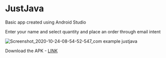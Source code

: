 # JustJava
Basic app created using Android Studio

Enter your name and select quantity and place an order through email intent

![Screenshot_2020-10-24-08-54-52-547_com example justjava](https://user-images.githubusercontent.com/62237653/97067123-16870a00-15d8-11eb-8ecd-5ab7fe44836d.jpg)

Download the APK - [LINK](https://github.com/MohitSinghFlutter/JustJava/releases/download/Latest/app-debug.apk)
